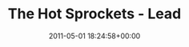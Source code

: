 ---
title:		"The Hot Sprockets - Lead"
type:		"photos"
mediatype:		"upload"
location:		"Louth, Ireland"
date:		"2011-05-01 18:24:58+00:00"
album:		"music"
filename:		"tim-hot-sprockets-under-mic.md"
series:		"vantastival"
cl_public_id:		"music/tim-hot-sprockets-under-mic"
cl_version:		1497004892
format:		"tiff"
bytes:		2983632
width:		954
height:		1440
colours:
- "#00685F"
- "#012208"
- "#00433C"
- "#007458"
- "#00494B"
- "#6DD38E"
- "#037E2C"
- "#142711"
- "#53874A"
- "#7EBB7D"
- "#00585B"
- "#1D1501"
- "#100502"
- "#067108"
- "#212812"
- "#577E00"
- "#1B180D"
- "#6F8051"
- "#07CC78"
- "#010101"
- "#0BBE56"
exposure_mode:		"Manual"
program:		"Manual"
aperture:		"6.3"
focal_length:		"75.0 mm"
iso:		"3200"
shutter_speed:		"1/200"
metering:		"Multi-segment"
flash:		"Off, Did not fire"
white_balance:		"Custom"
colour_temp:		"4950"
has_crop:		"false"
orientation:		"Horizontal (normal)"
camera_model:		"NIKON D7000"
lens_info:		"18-200mm f/3.5-5.6"
artist:		"No artist info"
x_resolution:		"300"
y_resolution:		"300"
---